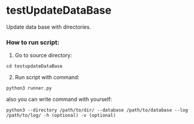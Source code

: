 # testUpdateDataBase
Update data base with directories.


### How to run script:


1. Go to source directory:
```
cd testupdateDataBase
```

2. Run script with command:

```
python3 runner.py
```
also you can write command with yourself:

```
python3 --directory /path/to/dir/ --database /path/to/database --log /path/to/log/ -h (optional) -v (optional)
```

